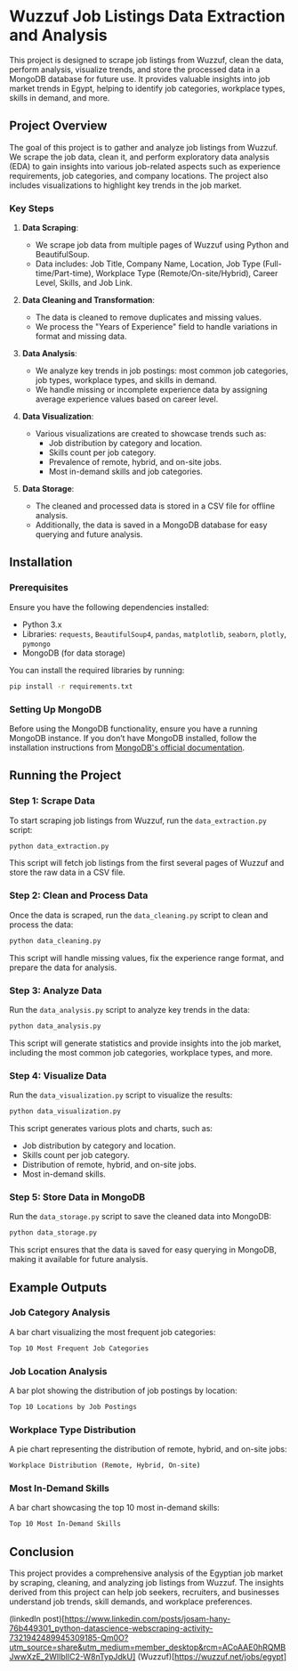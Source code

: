 # Wuzzuf Job Listings Data Extraction and Analysis

This project is designed to scrape job listings from Wuzzuf, clean the data, perform analysis, visualize trends, and store the processed data in a MongoDB database for future use. It provides valuable insights into job market trends in Egypt, helping to identify job categories, workplace types, skills in demand, and more.

## Project Overview

The goal of this project is to gather and analyze job listings from Wuzzuf. We scrape the job data, clean it, and perform exploratory data analysis (EDA) to gain insights into various job-related aspects such as experience requirements, job categories, and company locations. The project also includes visualizations to highlight key trends in the job market.

### Key Steps

1. **Data Scraping**:
   - We scrape job data from multiple pages of Wuzzuf using Python and BeautifulSoup.
   - Data includes: Job Title, Company Name, Location, Job Type (Full-time/Part-time), Workplace Type (Remote/On-site/Hybrid), Career Level, Skills, and Job Link.

2. **Data Cleaning and Transformation**:
   - The data is cleaned to remove duplicates and missing values.
   - We process the "Years of Experience" field to handle variations in format and missing data.

3. **Data Analysis**:
   - We analyze key trends in job postings: most common job categories, job types, workplace types, and skills in demand.
   - We handle missing or incomplete experience data by assigning average experience values based on career level.

4. **Data Visualization**:
   - Various visualizations are created to showcase trends such as:
     - Job distribution by category and location.
     - Skills count per job category.
     - Prevalence of remote, hybrid, and on-site jobs.
     - Most in-demand skills and job categories.

5. **Data Storage**:
   - The cleaned and processed data is stored in a CSV file for offline analysis.
   - Additionally, the data is saved in a MongoDB database for easy querying and future analysis.

## Installation

### Prerequisites

Ensure you have the following dependencies installed:

- Python 3.x
- Libraries: `requests`, `BeautifulSoup4`, `pandas`, `matplotlib`, `seaborn`, `plotly`, `pymongo`
- MongoDB (for data storage)

You can install the required libraries by running:

```bash
pip install -r requirements.txt
```

### Setting Up MongoDB

Before using the MongoDB functionality, ensure you have a running MongoDB instance. If you don’t have MongoDB installed, follow the installation instructions from [MongoDB's official documentation](https://www.mongodb.com/docs/manual/installation/).

## Running the Project

### Step 1: Scrape Data

To start scraping job listings from Wuzzuf, run the `data_extraction.py` script:

```bash
python data_extraction.py
```

This script will fetch job listings from the first several pages of Wuzzuf and store the raw data in a CSV file.

### Step 2: Clean and Process Data

Once the data is scraped, run the `data_cleaning.py` script to clean and process the data:

```bash
python data_cleaning.py
```

This script will handle missing values, fix the experience range format, and prepare the data for analysis.

### Step 3: Analyze Data

Run the `data_analysis.py` script to analyze key trends in the data:

```bash
python data_analysis.py
```

This script will generate statistics and provide insights into the job market, including the most common job categories, workplace types, and more.

### Step 4: Visualize Data

Run the `data_visualization.py` script to visualize the results:

```bash
python data_visualization.py
```

This script generates various plots and charts, such as:
- Job distribution by category and location.
- Skills count per job category.
- Distribution of remote, hybrid, and on-site jobs.
- Most in-demand skills.

### Step 5: Store Data in MongoDB

Run the `data_storage.py` script to save the cleaned data into MongoDB:

```bash
python data_storage.py
```

This script ensures that the data is saved for easy querying in MongoDB, making it available for future analysis.

## Example Outputs

### Job Category Analysis

A bar chart visualizing the most frequent job categories:

```bash
Top 10 Most Frequent Job Categories
```

### Job Location Analysis

A bar plot showing the distribution of job postings by location:

```bash
Top 10 Locations by Job Postings
```

### Workplace Type Distribution

A pie chart representing the distribution of remote, hybrid, and on-site jobs:

```bash
Workplace Distribution (Remote, Hybrid, On-site)
```

### Most In-Demand Skills

A bar chart showcasing the top 10 most in-demand skills:

```bash
Top 10 Most In-Demand Skills
```

## Conclusion

This project provides a comprehensive analysis of the Egyptian job market by scraping, cleaning, and analyzing job listings from Wuzzuf. The insights derived from this project can help job seekers, recruiters, and businesses understand job trends, skill demands, and workplace preferences.

(linkedIn post)[https://www.linkedin.com/posts/josam-hany-76b449301_python-datascience-webscraping-activity-7321942489945309185-Qm0O?utm_source=share&utm_medium=member_desktop&rcm=ACoAAE0hRQMBJwwXzE_2WIlbIlC2-W8nTypJdkU]
(Wuzzuf)[https://wuzzuf.net/jobs/egypt]
